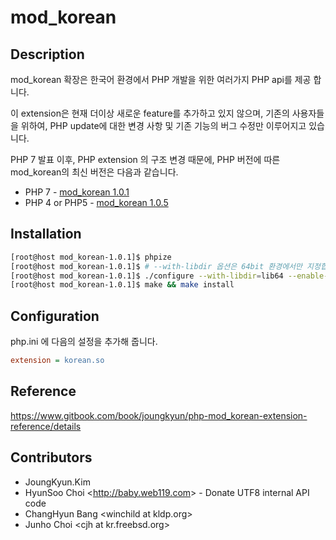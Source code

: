 # mod_korean

## Description

mod_korean 확장은 한국어 환경에서 PHP 개발을 위한 여러가지 PHP api를 제공 합니다.

이 extension은 현재 더이상 새로운 feature를 추가하고 있지 않으며, 기존의 사용자들을 위하여, PHP update에 대한 변경 사항 및 기존 기능의 버그 수정만 이루어지고 있습니다.

PHP 7 발표 이후, PHP extension 의 구조 변경 때문에, PHP 버전에 따른 mod_korean의 최신 버전은 다음과 같습니다.

 * PHP 7 - [mod_korean 1.0.1](https://github.com/OOPS-ORG-PHP/mod_korean/releases/tag/1.0.1)
 * PHP 4 or PHP5 - [mod_korean 1.0.5](https://github.com/OOPS-ORG-PHP/mod_korean/releases/tag/0.1.5)

## Installation

```bash
[root@host mod_korean-1.0.1]$ phpize
[root@host mod_korean-1.0.1]$ # --with-libdir 옵션은 64bit 환경에서만 지정합니다.
[root@host mod_korean-1.0.1]$ ./configure --with-libdir=lib64 --enable-korean --enable-korean-gd=builtin
[root@host mod_korean-1.0.1]$ make && make install
```

## Configuration

php.ini 에 다음의 설정을 추가해 줍니다.

```ini
extension = korean.so
```

## Reference

https://www.gitbook.com/book/joungkyun/php-mod_korean-extension-reference/details

## Contributors
 * JoungKyun.Kim
 * HyunSoo Choi &lt;http://baby.web119.com&gt; - Donate UTF8 internal API code
 * ChangHyun Bang &lt;winchild at kldp.org&gt;
 * Junho Choi &lt;cjh at kr.freebsd.org&gt;
